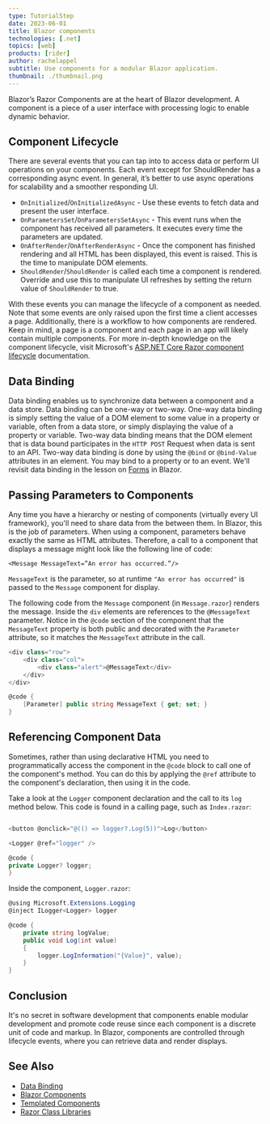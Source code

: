 ```yaml
---
type: TutorialStep
date: 2023-06-01
title: Blazor components
technologies: [.net]
topics: [web]
products: [rider]
author: rachelappel
subtitle: Use components for a modular Blazor application.
thumbnail: ./thumbnail.png
---
```


Blazor’s Razor Components are at the heart of Blazor development. A component is a piece of a user interface with processing logic to enable dynamic behavior. 
## Component Lifecycle

There are several events that you can tap into to access data or perform UI operations on your components. Each event except for ShouldRender has a corresponding async event. In general, it’s better to use async operations for scalability and a smoother responding UI.

* `OnInitialized`/`OnInitializedAsync` - Use these events to fetch data and present the user interface.
* `OnParametersSet`/`OnParametersSetAsync` - This event runs when the component has received all parameters. It executes every time the parameters are updated.
* `OnAfterRender`/`OnAfterRenderAsync` - Once the component has finished rendering and all HTML has been displayed, this event is raised. This is the time to manipulate DOM elements.
* `ShouldRender`/`ShouldRender` is called each time a component is rendered. Override and use this to manipulate UI refreshes by setting the return value of `ShouldRender` to true.

With these events you can manage the lifecycle of a component as needed. Note that some events are only raised upon the first time a client accesses a page. 
Additionally, there is a workflow to how components are rendered. Keep in mind, a page is a component and each page in an app will likely contain multiple components. 
For more in-depth knowledge on the component lifecycle, visit Microsoft's [ASP.NET Core Razor component lifecycle](https://learn.microsoft.com/en-us/aspnet/core/blazor/components/lifecycle) documentation.

## Data Binding
Data binding enables us to synchronize data between a component and a data store. Data binding can be one-way or two-way. One-way data binding is simply setting the value of a DOM element to some value in a property or variable, often from a data store, or simply displaying the value of a property or variable. Two-way data binding means that the DOM element that is data bound participates in the `HTTP POST` Request when data is sent to an API. Two-way data binding is done by using the `@bind` or `@bind-Value` attributes in an element. You may bind to a property or to an event.
We'll revisit data binding in the lesson on [Forms](/tutorials/blazor-essentials/forms/) in Blazor.

## Passing Parameters to Components

Any time you have a hierarchy or nesting of components (virtually every UI framework), you'll need to share data from the between them. In Blazor, this is the job of parameters. When using a component, parameters behave exactly the same as HTML attributes. Therefore, a call to a component that displays a message might look like the following line of code:

`<Message MessageText=”An error has occurred.”/>`

`MessageText` is the parameter, so at runtime `"An error has occurred"` is passed to the `Message` component for display. 

The following code from the `Message` component (in `Message.razor`) renders the message. Inside the `div` elements are references to the `@MessageText` parameter. Notice in the `@code` section of the component that the `MessageText` property is both public and decorated with the `Parameter` attribute, so it matches the `MessageText` attribute in the call.  

```cs
<div class="row">
	<div class="col">
    	<div class="alert">@MessageText</div>
	</div>
</div>

@code {
	[Parameter] public string MessageText { get; set; }
}
```

## Referencing Component Data
Sometimes, rather than using declarative HTML you need to programmatically access the component in the `@code` block to call one of the component's method.
You can do this by applying the `@ref` attribute to the component's declaration, then using it in the code. 

Take a look at the `Logger` component declaration and the call to its `log` method below. This code is found in a calling page, such as `Index.razor`:

```cs

<button @onclick="@(() => logger?.Log(5))">Log</button>

<Logger @ref="logger" />

@code {
private Logger? logger;
}

```

Inside the component, `Logger.razor`:

```cs
@using Microsoft.Extensions.Logging
@inject ILogger<Logger> logger

@code {
    private string logValue;
    public void Log(int value)
    {
        logger.LogInformation("{Value}", value);
    }
}
```

## Conclusion
It's no secret in software development that components enable modular development and promote code reuse since each component is a discrete unit of code and markup. 
In Blazor, components are controlled through lifecycle events, where you can retrieve data and render displays. 


## See Also
* [Data Binding](https://learn.microsoft.com/en-us/aspnet/core/blazor/components/data-binding?view=aspnetcore-7.0)
* [Blazor Components](https://learn.microsoft.com/en-us/aspnet/core/blazor/components/?view=aspnetcore-7.0)
* [Templated Components](https://docs.microsoft.com/en-us/aspnet/core/blazor/components/templated-components)
* [Razor Class Libraries](https://docs.microsoft.com/en-us/aspnet/core/blazor/components/class-libraries)


